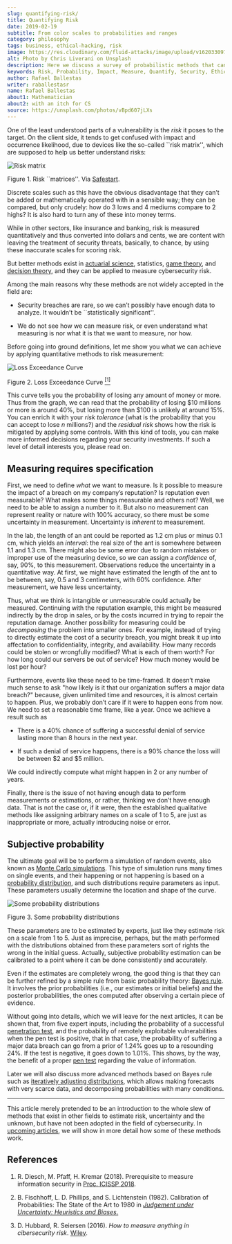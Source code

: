 ```yaml
---
slug: quantifying-risk/
title: Quantifying Risk
date: 2019-02-19
subtitle: From color scales to probabilities and ranges
category: philosophy
tags: business, ethical-hacking, risk
image: https://res.cloudinary.com/fluid-attacks/image/upload/v1620330977/blog/quantifying-risk/cover_hdxf8q.webp
alt: Photo by Chris Liverani on Unsplash
description: Here we discuss a survey of probabilistic methods that can be applied to quantify cybersecurity risk in terms of probabilities, confidence intervals, and money.
keywords: Risk, Probability, Impact, Measure, Quantify, Security, Ethical Hacking, Pentesting
author: Rafael Ballestas
writer: raballestasr
name: Rafael Ballestas
about1: Mathematician
about2: with an itch for CS
source: https://unsplash.com/photos/vBpd607jLXs
---
```


One of the least understood parts of a vulnerability is the *risk* it
poses to the target. On the client side, it tends to get confused with
impact and occurrence likelihood, due to devices like the so-called
\`\`risk matrix'', which are supposed to help us better understand
risks:

<div class="imgblock">

![Risk matrix](https://res.cloudinary.com/fluid-attacks/image/upload/v1620330976/blog/quantifying-risk/risk-matrix_c3ogti.webp)

<div class="title">

Figure 1. Risk ``matrices''. Via
[Safestart](https://safestart.com/news/think-about-risk-adds-third-dimension-risk-matrix/).

</div>

</div>

Discrete scales such as this have the obvious disadvantage that they
can’t be added or mathematically operated with in a sensible way; they
can be compared, but only crudely: how do 3 lows and 4 mediums compare
to 2 highs? It is also hard to turn any of these into money terms.

While in other sectors, like insurance and banking, risk is measured
quantitatively and thus converted into dollars and cents, we are content
with leaving the treatment of security threats, basically, to chance, by
using these inaccurate scales for scoring risk.

But better methods exist in [actuarial
science](https://en.wikipedia.org/wiki/Actuarial_science), statistics,
[game theory](https://en.wikipedia.org/wiki/Game_theory), and [decision
theory](https://en.wikipedia.org/wiki/Decision_theory), and they can be
applied to measure cybersecurity risk.

Among the main reasons why these methods are not widely accepted in the
field are:

- Security breaches are rare, so we can’t possibly have enough data to
  analyze. It wouldn’t be \`\`statistically significant''.

- We do not see how we can measure risk, or even understand what
  measuring is nor what it is that we want to measure, nor how.

Before going into ground definitions, let me show you what we can
achieve by applying quantitative methods to risk measurement:

<div class="imgblock">

![Loss Exceedance Curve](https://res.cloudinary.com/fluid-attacks/image/upload/v1620330976/blog/quantifying-risk/loss-exceedance-curve_tkgztp.webp)

<div class="title">

Figure 2. Loss Exceedance Curve [<sup>\[1\]</sup>](#r1)

</div>

</div>

This curve tells you the probability of losing any amount of money or
more. Thus from the graph, we can read that the probability of losing
$10 millions or more is around 40%, but losing more than $100 is
unlikely at around 15%. You can enrich it with your *risk tolerance*
(what is the probability that you can accept to lose *n* millions?) and
the *residual risk* shows how the risk is mitigated by applying some
controls. With this kind of tools, you can make more informed decisions
regarding your security investments. If such a level of detail interests
you, please read on.

## Measuring requires specification

First, we need to define *what* we want to measure. Is it possible to
measure the impact of a breach on my company’s reputation? Is reputation
even measurable? What makes some things measurable and others not? Well,
we need to be able to assign a number to it. But also no measurement can
represent reality or nature with 100% accuracy, so there must be some
uncertainty in measurement. Uncertainty is *inherent* to measurement.

In the lab, the length of an ant could be reported as 1.2 cm plus or
minus 0.1 cm, which yields an *interval*: the real size of the ant is
somewhere between 1.1 and 1.3 cm. There might also be some error due to
random mistakes or improper use of the measuring device, so we can
assign a *confidence* of, say, 90%, to this measurement. Observations
reduce the uncertainty in a quantitative way. At first, we might have
estimated the length of the ant to be between, say, 0.5 and 3
centimeters, with 60% confidence. After measurement, we have less
uncertainty.

Thus, what we think is intangible or unmeasurable could actually be
measured. Continuing with the reputation example, this might be measured
indirectly by the drop in sales, or by the costs incurred in trying to
repair the reputation damage. Another possibility for measuring could be
*decomposing* the problem into smaller ones. For example, instead of
trying to directly estimate the cost of a security breach, you might
break it up into affectation to confidentiality, integrity, and
availability. How many records could be stolen or wrongfully modified?
What is each of them worth? For how long could our servers be out of
service? How much money would be lost per hour?

Furthermore, events like these need to be time-framed. It doesn’t make
much sense to ask "how likely is it that our organization suffers a
major data breach?" because, given unlimited time and resources, it is
almost certain to happen. Plus, we probably don’t care if it were to
happen eons from now. We need to set a reasonable time frame, like a
year. Once we achieve a result such as

- There is a 40% chance of suffering a successful denial of service
  lasting more than 8 hours in the next year.

- If such a denial of service happens, there is a 90% chance the loss
  will be between $2 and $5 million.

We could indirectly compute what might happen in 2 or any number of
years.

Finally, there is the issue of not having enough data to perform
measurements or estimations, or rather, thinking we don’t have enough
data. That is not the case or, if it were, then the established
qualitative methods like assigning arbitrary names on a scale of 1 to 5,
are just as inappropriate or more, actually introducing noise or error.

## Subjective probability

The ultimate goal will be to perform a simulation of random events, also
known as [Monte Carlo simulations](../monetizing-vulnerabilities/). This
type of simulation runs many times on single events, and their happening
or not happening is based on a [probability
distribution](https://www.investopedia.com/terms/p/probabilitydistribution.asp),
and such distributions require parameters as input. These parameters
usually determine the location and shape of the curve.

<div class="imgblock">

![Some probability distributions](https://res.cloudinary.com/fluid-attacks/image/upload/v1620330976/blog/quantifying-risk/distributions_woaztd.webp)

<div class="title">

Figure 3. Some probability distributions

</div>

</div>

These parameters are to be estimated by experts, just like they estimate
risk on a scale from 1 to 5. Just as imprecise, perhaps, but the math
performed with the distributions obtained from these parameters sort of
rights the wrong in the initial guess. Actually, subjective probability
estimation can be calibrated to a point where it can be done
consistently and accurately.

Even if the estimates are completely wrong, the good thing is that they
can be further refined by a simple rule from basic probability theory:
[Bayes rule](../updating-belief/). It involves the prior probabilities
(i.e., our estimates or initial beliefs) and the posterior
probabilities, the ones computed after observing a certain piece of
evidence.

Without going into details,
which we will leave for the next articles,
it can be shown that,
from five expert inputs,
including the probability of a successful [penetration test](../importance-pentesting/),
and the probability of remotely exploitable vulnerabilities
when the pen test is positive,
that in that case,
the probability of suffering a major data breach
can go from a prior of 1.24% goes up to a resounding 24%.
If the test is negative,
it goes down to 1.01%.
This shows,
by the way,
the benefit of a proper [pen test](../../solutions/penetration-testing/)
regarding the value of information.

Later we will also discuss more advanced methods based on Bayes rule
such as [iteratively adjusting distributions](../hit-miss/), which
allows making forecasts with very scarce data, and decomposing
probabilities with many conditions.

---
This article merely pretended to be an introduction to the whole slew of
methods that exist in other fields to estimate risk, uncertainty and the
unknown, but have not been adopted in the field of cybersecurity. In
[upcoming articles](../tags/risk), we will show in more detail how some
of these methods work.

## References

1. R. Diesch, M. Pfaff, H. Kremar (2018). Prerequisite to measure
    information security in [Proc.
    ICISSP 2018](https://www.scitepress.org/papers/2018/65456/65456.pdf).

2. B. Fischhoff, L. D. Phillips, and S. Lichtenstein (1982).
    Calibration of Probabilities: The State of the Art to 1980 in
    [*Judgement under Uncertainty: Heuristics and
    Biases*.](https://link.springer.com/chapter/10.1007/978-94-010-1276-8_19)

3. D. Hubbard, R. Seiersen (2016). *How to measure anything in
    cibersecurity risk*. [Wiley](https://www.howtomeasureanything.com/).
